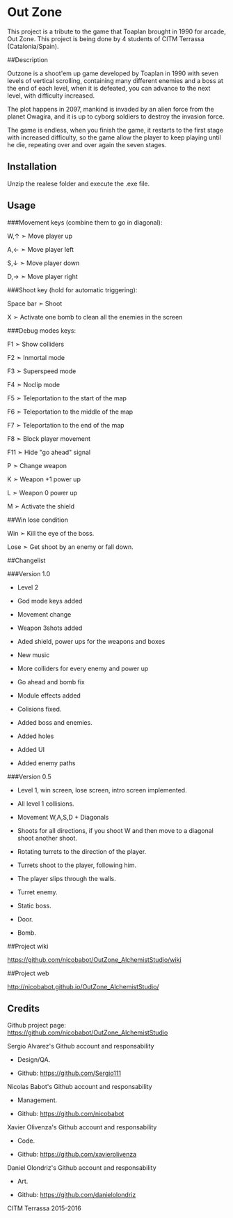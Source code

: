 # Out Zone

This project is a tribute to the game that Toaplan brought in 1990 for arcade, Out Zone.
This project is being done by 4 students of CITM Terrassa (Catalonia/Spain).


##Description

Outzone is a shoot'em up game developed by Toaplan in 1990 with seven levels of vertical scrolling, containing many different enemies and a boss at the end of each level, when it is defeated, you can advance to the next level, with difficulty increased.

The plot happens in 2097, mankind is invaded by an alien force from the planet Owagira, and it is up to cyborg soldiers to destroy the invasion force.

The game is endless, when you finish the game, it restarts to the first stage with increased difficulty, so the game allow the player to keep playing until he die, repeating over and over again the seven stages.


## Installation

Unzip the realese folder and execute the .exe file.


## Usage

###Movement keys (combine them to go in diagonal):

W,↑ ➣ Move player up

A,← ➣ Move player left

S,↓ ➣ Move player down

D,→ ➣ Move player right


###Shoot key (hold for automatic triggering):

Space bar ➣ Shoot

X ➣ Activate one bomb to clean all the enemies in the screen


###Debug modes keys:

F1 ➣ Show colliders

F2 ➣ Inmortal mode

F3 ➣ Superspeed mode

F4 ➣ Noclip mode

F5 ➣ Teleportation to the start of the map

F6 ➣ Teleportation to the middle of the map

F7 ➣ Teleportation to the end of the map

F8 ➣ Block player movement

F11 ➣ Hide "go ahead" signal

P ➣ Change weapon

K ➣ Weapon +1 power up

L ➣ Weapon 0 power up

M ➣ Activate the shield


##Win lose condition

Win ➣ Kill the eye of the boss.

Lose ➣ Get shoot by an enemy or fall down.


##Changelist

###Version 1.0

- Level 2

- God mode keys added

- Movement change

- Weapon 3shots added

- Aded shield, power ups for the weapons and boxes

- New music

- More colliders for every enemy and power up

- Go ahead and bomb fix

- Module effects added

- Colisions fixed.

- Added boss and enemies.

- Added holes

- Added UI

- Added enemy paths


###Version 0.5

- Level 1, win screen, lose screen, intro screen implemented.

- All level 1 collisions.

- Movement W,A,S,D + Diagonals

- Shoots for all directions, if you shoot W and then move to a diagonal shoot another shoot.

- Rotating turrets to the direction of the player.

- Turrets shoot to the player, following him.

- The player slips through the walls.

- Turret enemy.

- Static boss.

- Door.

- Bomb.


##Project wiki

https://github.com/nicobabot/OutZone_AlchemistStudio/wiki


##Project web

http://nicobabot.github.io/OutZone_AlchemistStudio/

## Credits

Github project page: https://github.com/nicobabot/OutZone_AlchemistStudio

Sergio Alvarez's Github account and responsability

 - Design/QA.

 - Github: https://github.com/Sergio111


Nicolas Babot's Github account and responsability

 - Management.

 - Github: https://github.com/nicobabot


Xavier Olivenza's Github account and responsability

 - Code.

 - Github: https://github.com/xavierolivenza


Daniel Olondriz's Github account and responsability

 - Art.

 - Github: https://github.com/danielolondriz


CITM Terrassa 2015-2016
